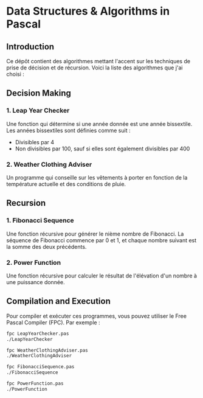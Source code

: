 # Data Structures & Algorithms in Pascal

## Introduction

Ce dépôt contient des algorithmes mettant l'accent sur les techniques de prise de décision et de récursion.
Voici la liste des algorithmes que j'ai choisi :

## Decision Making

### 1. Leap Year Checker
Une fonction qui détermine si une année donnée est une année bissextile. Les années bissextiles sont définies comme suit :
- Divisibles par 4
- Non divisibles par 100, sauf si elles sont également divisibles par 400

### 2. Weather Clothing Adviser
Un programme qui conseille sur les vêtements à porter en fonction de la température actuelle et des conditions de pluie.

## Recursion

### 1. Fibonacci Sequence
Une fonction récursive pour générer le nième nombre de Fibonacci. La séquence de Fibonacci commence par 0 et 1, et chaque nombre suivant est la somme des deux précédents.

### 2. Power Function
Une fonction récursive pour calculer le résultat de l'élévation d'un nombre à une puissance donnée.

## Compilation and Execution

Pour compiler et exécuter ces programmes, vous pouvez utiliser le Free Pascal Compiler (FPC). Par exemple :

```sh
fpc LeapYearChecker.pas
./LeapYearChecker

fpc WeatherClothingAdviser.pas
./WeatherClothingAdviser

fpc FibonacciSequence.pas
./FibonacciSequence

fpc PowerFunction.pas
./PowerFunction

